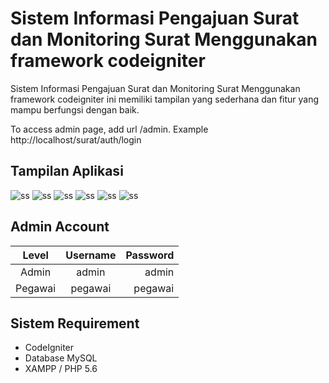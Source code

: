 # Sistem Informasi Pengajuan Surat dan Monitoring Surat Menggunakan framework codeigniter
 Sistem Informasi Pengajuan Surat dan Monitoring Surat Menggunakan framework codeigniter ini memiliki tampilan yang sederhana dan fitur yang mampu berfungsi dengan baik.

To access admin page, add url /admin. Example http://localhost/surat/auth/login

## Tampilan Aplikasi
![ss](assets/ss1.png)
![ss](assets/ss2.png)
![ss](assets/ss3.png)
![ss](assets/ss4.png)
![ss](assets/ss5.png)
![ss](assets/ss6.png)

## Admin Account
|   Level   | Username | Password |
|:---------:|:--------:|---------:|
| Admin     |  admin   | admin    |
| Pegawai   |  pegawai | pegawai  |

## Sistem Requirement
- CodeIgniter
- Database MySQL
- XAMPP / PHP 5.6

